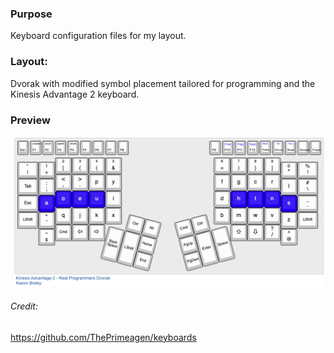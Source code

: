 ### Purpose
Keyboard configuration files for my layout.

### Layout:
Dvorak with modified symbol placement tailored for programming and the Kinesis Advantage 2 keyboard.

### Preview

![preview](./layout.png)

###### Credit:
https://github.com/ThePrimeagen/keyboards
